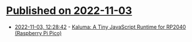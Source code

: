 # [Published on 2022-11-03](index.md)

* [2022-11-03, 12:28:42](https://news.ycombinator.com/item?id=33449985) - [Kaluma: A Tiny JavaScript Runtime for RP2040 (Raspberry Pi Pico)](https://github.com/kaluma-project/kaluma)
